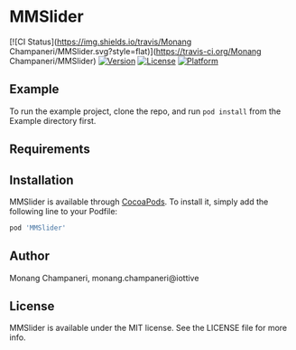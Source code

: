 # MMSlider

[![CI Status](https://img.shields.io/travis/Monang Champaneri/MMSlider.svg?style=flat)](https://travis-ci.org/Monang Champaneri/MMSlider)
[![Version](https://img.shields.io/cocoapods/v/MMSlider.svg?style=flat)](https://cocoapods.org/pods/MMSlider)
[![License](https://img.shields.io/cocoapods/l/MMSlider.svg?style=flat)](https://cocoapods.org/pods/MMSlider)
[![Platform](https://img.shields.io/cocoapods/p/MMSlider.svg?style=flat)](https://cocoapods.org/pods/MMSlider)

## Example

To run the example project, clone the repo, and run `pod install` from the Example directory first.

## Requirements

## Installation

MMSlider is available through [CocoaPods](https://cocoapods.org). To install
it, simply add the following line to your Podfile:

```ruby
pod 'MMSlider'
```

## Author

Monang Champaneri, monang.champaneri@iottive

## License

MMSlider is available under the MIT license. See the LICENSE file for more info.
